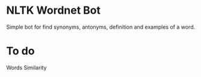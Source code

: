 # NLTK Wordnet Bot
Simple bot for find synonyms, antonyms, definition and examples of a word.

# To do
Words Similarity
